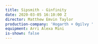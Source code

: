 ```yaml
---
title: Sipsmith - Ginfinity
date: 2020-03-05 16:10:00 Z
director: Matthew Emvin Taylor
production-company: 'Hogarth + Ogilvy '
equipment: Arri Alexa Mini
is-shown: false
---
```


